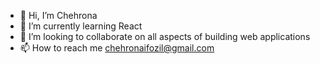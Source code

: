 - 👋 Hi, I’m Chehrona
- 🌱 I’m currently learning React
- 💞️ I’m looking to collaborate on all aspects of building web applications
- 📫 How to reach me chehronaifozil@gmail.com
